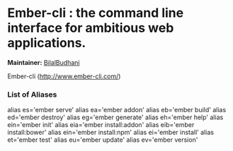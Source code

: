# Ember-cli : the command line interface for ambitious web applications.

**Maintainer:** [BilalBudhani](http://www.github.com/BilalBudhani)

Ember-cli (http://www.ember-cli.com/)

### List of Aliases

alias es='ember serve'
alias ea='ember addon'
alias eb='ember build'
alias ed='ember destroy'
alias eg='ember generate'
alias eh='ember help'
alias ein='ember init'
alias eia='ember install:addon'
alias eib='ember install:bower'
alias ein='ember install:npm'
alias ei='ember install'
alias et='ember test'
alias eu='ember update'
alias ev='ember version'
